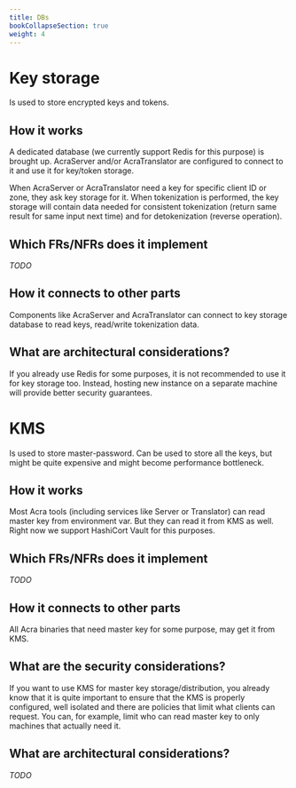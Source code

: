 ```yaml
---
title: DBs
bookCollapseSection: true
weight: 4
---
```


# Key storage

Is used to store encrypted keys and tokens.

## How it works

A dedicated database (we currently support Redis for this purpose) is brought up.
AcraServer and/or AcraTranslator are configured to connect to it and use it for key/token storage.

When AcraServer or AcraTranslator need a key for specific client ID or zone, they ask key storage for it.
When tokenization is performed, the key storage will contain data needed for consistent tokenization
(return same result for same input next time) and for detokenization (reverse operation).

## Which FRs/NFRs does it implement

_TODO_

## How it connects to other parts

Components like AcraServer and AcraTranslator can connect to key storage database to read keys, read/write tokenization data.

## What are architectural considerations?

If you already use Redis for some purposes, it is not recommended to use it for key storage too.
Instead, hosting new instance on a separate machine will provide better security guarantees.

# KMS

Is used to store master-password. Can be used to store all the keys, but might be quite expensive and might become performance bottleneck.

## How it works

Most Acra tools (including services like Server or Translator) can read master key from environment var.
But they can read it from KMS as well.
Right now we support HashiCort Vault for this purposes.

## Which FRs/NFRs does it implement

_TODO_

## How it connects to other parts

All Acra binaries that need master key for some purpose, may get it from KMS.

## What are the security considerations?

If you want to use KMS for master key storage/distribution, you already know that it is quite important
to ensure that the KMS is properly configured, well isolated and there are policies that limit what clients can request.
You can, for example, limit who can read master key to only machines that actually need it.

## What are architectural considerations?

_TODO_
